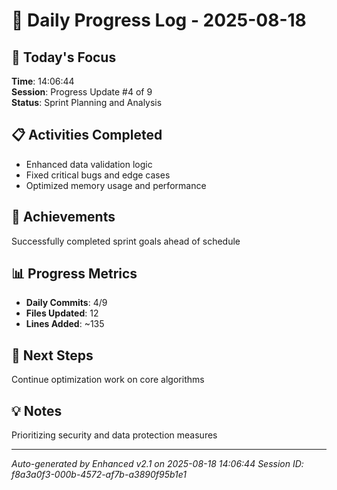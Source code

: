 # 📅 Daily Progress Log - 2025-08-18

## 🎯 Today's Focus
**Time**: 14:06:44  
**Session**: Progress Update #4 of 9  
**Status**: Sprint Planning and Analysis

## 📋 Activities Completed
- Enhanced data validation logic
- Fixed critical bugs and edge cases
- Optimized memory usage and performance

## 🚀 Achievements
Successfully completed sprint goals ahead of schedule

## 📊 Progress Metrics
- **Daily Commits**: 4/9
- **Files Updated**: 12
- **Lines Added**: ~135

## 🎯 Next Steps
Continue optimization work on core algorithms

## 💡 Notes
Prioritizing security and data protection measures

---
*Auto-generated by Enhanced v2.1 on 2025-08-18 14:06:44*
*Session ID: f8a3a0f3-000b-4572-af7b-a3890f95b1e1*